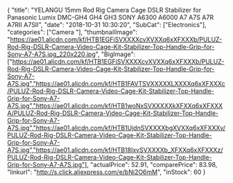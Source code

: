 {
	"title": "YELANGU 15mm Rod Rig Camera Cage DSLR Stabilizer for Panasonic Lumix DMC-GH4 GH4 GH3 SONY A6300 A6000 A7 A7S A7R A7RII A7SII",
	"date": "2018-10-31 10:30:20",
	"SubCat": ["Electronics"],
	"categories": ["Camera "],
	"thumbnailImage": "https://ae01.alicdn.com/kf/HTB1EGFiSVXXXXcvXVXXq6xXFXXXb/PULUZ-Rod-Rig-DSLR-Camera-Video-Cage-Kit-Stabilizer-Top-Handle-Grip-for-Sony-A7-A7S.jpg_220x220.jpg",
	"BigImage": ["https://ae01.alicdn.com/kf/HTB1EGFiSVXXXXcvXVXXq6xXFXXXb/PULUZ-Rod-Rig-DSLR-Camera-Video-Cage-Kit-Stabilizer-Top-Handle-Grip-for-Sony-A7-A7S.jpg","https://ae01.alicdn.com/kf/HTB1FAVTSVXXXXXLXXXXq6xXFXXXc/PULUZ-Rod-Rig-DSLR-Camera-Video-Cage-Kit-Stabilizer-Top-Handle-Grip-for-Sony-A7-A7S.jpg","https://ae01.alicdn.com/kf/HTB1woNxSVXXXXXkXFXXq6xXFXXXA/PULUZ-Rod-Rig-DSLR-Camera-Video-Cage-Kit-Stabilizer-Top-Handle-Grip-for-Sony-A7-A7S.jpg","https://ae01.alicdn.com/kf/HTB1UjdnSVXXXXbgXVXXq6xXFXXXv/PULUZ-Rod-Rig-DSLR-Camera-Video-Cage-Kit-Stabilizer-Top-Handle-Grip-for-Sony-A7-A7S.jpg","https://ae01.alicdn.com/kf/HTB18IxvSVXXXXb_XFXXq6xXFXXXz/PULUZ-Rod-Rig-DSLR-Camera-Video-Cage-Kit-Stabilizer-Top-Handle-Grip-for-Sony-A7-A7S.jpg"],
	"actualPrice": 52.91,
	"comparePrice": 83.98,
	"linkurl": "http://s.click.aliexpress.com/e/bNi2O6mM",
	"inStock": 60
}
